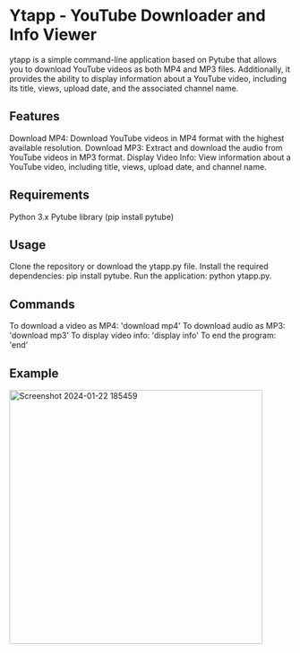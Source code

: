 # Ytapp - YouTube Downloader and Info Viewer

ytapp is a simple command-line application based on Pytube that allows you to download YouTube videos as both MP4 and MP3 files. Additionally, it provides the ability to display information about a YouTube video, including its title, views, upload date, and the associated channel name.

## Features
Download MP4: Download YouTube videos in MP4 format with the highest available resolution.
Download MP3: Extract and download the audio from YouTube videos in MP3 format.
Display Video Info: View information about a YouTube video, including title, views, upload date, and channel name.

## Requirements
Python 3.x
Pytube library (pip install pytube)

## Usage
Clone the repository or download the ytapp.py file.
Install the required dependencies: pip install pytube.
Run the application: python ytapp.py.

## Commands
To download a video as MP4: 'download mp4'
To download audio as MP3: 'download mp3'
To display video info: 'display info'
To end the program: 'end'

## Example
<img width="452" alt="Screenshot 2024-01-22 185459" src="https://github.com/V1R4J1/Ytapp/assets/157297705/90791b0c-b358-4000-9007-0c78536ee701">




